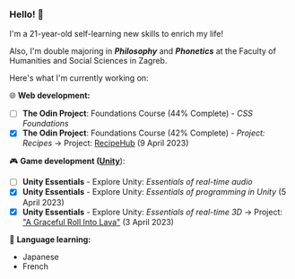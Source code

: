 ### Hello! 👋
I'm a 21-year-old self-learning new skills to enrich my life!

Also, I'm double majoring in ***Philosophy*** and ***Phonetics*** at the Faculty of Humanities and Social Sciences in Zagreb.

Here's what I'm currently working on:

:globe_with_meridians: **Web development:**
- [ ] **The Odin Project**: Foundations Course (44% Complete) - *CSS Foundations*
- [x] **The Odin Project**: Foundations Course (42% Complete) - *Project: Recipes* -> Project: [RecipeHub](https://matthias-wolf.github.io/odin-recipes/) (9 April 2023)

:video_game: **Game development ([Unity](https://learn.unity.com/u/matthias_wolf/)**):
- [ ] **Unity Essentials** - Explore Unity: *Essentials of real-time audio*
- [x] **Unity Essentials** - Explore Unity: *Essentials of programming in Unity* (5 April 2023)
- [x] **Unity Essentials** - Explore Unity: *Essentials of real-time 3D* -> Project: ["A Graceful Roll Into Lava"](https://play.unity.com/mg/other/a-graceful-roll-into-lava) (3 April 2023)

:brain: **Language learning:**
- Japanese
- French
